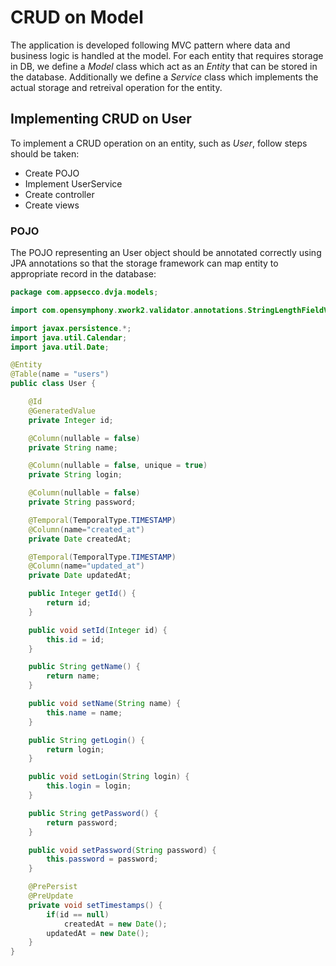 # CRUD on Model

The application is developed following MVC pattern where data and business logic is handled at the model. For each entity that requires storage in DB, we define a _Model_ class which act as an _Entity_ that can be stored in the database. Additionally we define a _Service_ class which implements the actual storage and retreival operation for the entity.

## Implementing CRUD on User

To implement a CRUD operation on an entity, such as _User_, follow steps should be taken:

* Create POJO
* Implement UserService
* Create controller
* Create views

### POJO

The POJO representing an User object should be annotated correctly using JPA annotations so that the storage framework can map entity to appropriate record in the database:

```java
package com.appsecco.dvja.models;

import com.opensymphony.xwork2.validator.annotations.StringLengthFieldValidator;

import javax.persistence.*;
import java.util.Calendar;
import java.util.Date;

@Entity
@Table(name = "users")
public class User {

    @Id
    @GeneratedValue
    private Integer id;

    @Column(nullable = false)
    private String name;

    @Column(nullable = false, unique = true)
    private String login;

    @Column(nullable = false)
    private String password;

    @Temporal(TemporalType.TIMESTAMP)
    @Column(name="created_at")
    private Date createdAt;

    @Temporal(TemporalType.TIMESTAMP)
    @Column(name="updated_at")
    private Date updatedAt;

    public Integer getId() {
        return id;
    }

    public void setId(Integer id) {
        this.id = id;
    }

    public String getName() {
        return name;
    }

    public void setName(String name) {
        this.name = name;
    }

    public String getLogin() {
        return login;
    }

    public void setLogin(String login) {
        this.login = login;
    }

    public String getPassword() {
        return password;
    }

    public void setPassword(String password) {
        this.password = password;
    }

    @PrePersist
    @PreUpdate
    private void setTimestamps() {
        if(id == null)
            createdAt = new Date();
        updatedAt = new Date();
    }
}
```



